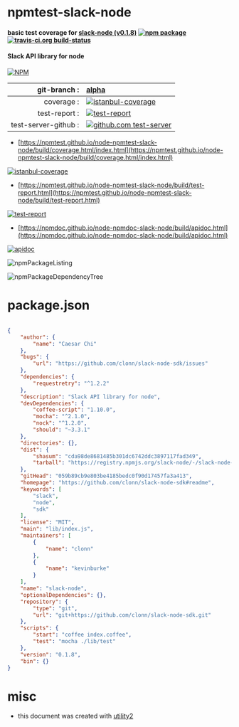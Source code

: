 # npmtest-slack-node

#### basic test coverage for  [slack-node (v0.1.8)](https://github.com/clonn/slack-node-sdk#readme)  [![npm package](https://img.shields.io/npm/v/npmtest-slack-node.svg?style=flat-square)](https://www.npmjs.org/package/npmtest-slack-node) [![travis-ci.org build-status](https://api.travis-ci.org/npmtest/node-npmtest-slack-node.svg)](https://travis-ci.org/npmtest/node-npmtest-slack-node)

#### Slack API library for node

[![NPM](https://nodei.co/npm/slack-node.png?downloads=true&downloadRank=true&stars=true)](https://www.npmjs.com/package/slack-node)

| git-branch : | [alpha](https://github.com/npmtest/node-npmtest-slack-node/tree/alpha)|
|--:|:--|
| coverage : | [![istanbul-coverage](https://npmtest.github.io/node-npmtest-slack-node/build/coverage.badge.svg)](https://npmtest.github.io/node-npmtest-slack-node/build/coverage.html/index.html)|
| test-report : | [![test-report](https://npmtest.github.io/node-npmtest-slack-node/build/test-report.badge.svg)](https://npmtest.github.io/node-npmtest-slack-node/build/test-report.html)|
| test-server-github : | [![github.com test-server](https://npmtest.github.io/node-npmtest-slack-node/GitHub-Mark-32px.png)](https://npmtest.github.io/node-npmtest-slack-node/build/app/index.html) | | build-artifacts : | [![build-artifacts](https://npmtest.github.io/node-npmtest-slack-node/glyphicons_144_folder_open.png)](https://github.com/npmtest/node-npmtest-slack-node/tree/gh-pages/build)|

- [https://npmtest.github.io/node-npmtest-slack-node/build/coverage.html/index.html](https://npmtest.github.io/node-npmtest-slack-node/build/coverage.html/index.html)

[![istanbul-coverage](https://npmtest.github.io/node-npmtest-slack-node/build/screenCapture.buildCi.browser.%252Ftmp%252Fbuild%252Fcoverage.lib.html.png)](https://npmtest.github.io/node-npmtest-slack-node/build/coverage.html/index.html)

- [https://npmtest.github.io/node-npmtest-slack-node/build/test-report.html](https://npmtest.github.io/node-npmtest-slack-node/build/test-report.html)

[![test-report](https://npmtest.github.io/node-npmtest-slack-node/build/screenCapture.buildCi.browser.%252Ftmp%252Fbuild%252Ftest-report.html.png)](https://npmtest.github.io/node-npmtest-slack-node/build/test-report.html)

- [https://npmdoc.github.io/node-npmdoc-slack-node/build/apidoc.html](https://npmdoc.github.io/node-npmdoc-slack-node/build/apidoc.html)

[![apidoc](https://npmdoc.github.io/node-npmdoc-slack-node/build/screenCapture.buildCi.browser.%252Ftmp%252Fbuild%252Fapidoc.html.png)](https://npmdoc.github.io/node-npmdoc-slack-node/build/apidoc.html)

![npmPackageListing](https://npmtest.github.io/node-npmtest-slack-node/build/screenCapture.npmPackageListing.svg)

![npmPackageDependencyTree](https://npmtest.github.io/node-npmtest-slack-node/build/screenCapture.npmPackageDependencyTree.svg)



# package.json

```json

{
    "author": {
        "name": "Caesar Chi"
    },
    "bugs": {
        "url": "https://github.com/clonn/slack-node-sdk/issues"
    },
    "dependencies": {
        "requestretry": "^1.2.2"
    },
    "description": "Slack API library for node",
    "devDependencies": {
        "coffee-script": "1.10.0",
        "mocha": "^2.1.0",
        "nock": "^1.2.0",
        "should": "~3.3.1"
    },
    "directories": {},
    "dist": {
        "shasum": "cda98de8681485b301dc6742ddc3897117fad349",
        "tarball": "https://registry.npmjs.org/slack-node/-/slack-node-0.1.8.tgz"
    },
    "gitHead": "059b89cb9e803be4185bedc0f90d17457fa3a413",
    "homepage": "https://github.com/clonn/slack-node-sdk#readme",
    "keywords": [
        "slack",
        "node",
        "sdk"
    ],
    "license": "MIT",
    "main": "lib/index.js",
    "maintainers": [
        {
            "name": "clonn"
        },
        {
            "name": "kevinburke"
        }
    ],
    "name": "slack-node",
    "optionalDependencies": {},
    "repository": {
        "type": "git",
        "url": "git+https://github.com/clonn/slack-node-sdk.git"
    },
    "scripts": {
        "start": "coffee index.coffee",
        "test": "mocha ./lib/test"
    },
    "version": "0.1.8",
    "bin": {}
}
```



# misc
- this document was created with [utility2](https://github.com/kaizhu256/node-utility2)

